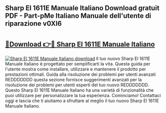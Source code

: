 ## Sharp El 1611E Manuale Italiano Download gratuit PDF - Part-pMe Italiano Manuale dell'utente di riparazione v0Xl6

# <h2><a href="http://dfgcgju.blite.top/?on=Sharp+El+1611E+Manuale+Italiano">🔗Download 👉🔴 Sharp El 1611E Manuale Italiano</a></h2>

[![Sharp El 1611E Manuale Italiano download](https://i.imgur.com/lujVjoI.png)](http://dfgcgju.blite.top/?on=Sharp+El+1611E+Manuale+Italiano)
Il tuo nuovo Sharp El 1611E Manuale Italiano è progettato per semplificarti la vita. Questa guida per l'utente mostra come installare, utilizzare e mantenere il prodotto per prestazioni ottimali. Guida alla risoluzione dei problemi per utenti avanzati REDDDDDDD questa sezione fornisce suggerimenti avanzati per la risoluzione dei problemi per utenti esperti del tuo nuovo REDDDDDDD. Questo Sharp El 1611E Manuale Italiano ha una varietà di funzionalità che puoi utilizzare per personalizzare la tua esperienza. Cominciamo! Contattaci oggi e lascia che ti aiutiamo a sfruttare al meglio il tuo nuovo Sharp El 1611E Manuale Italiano.
